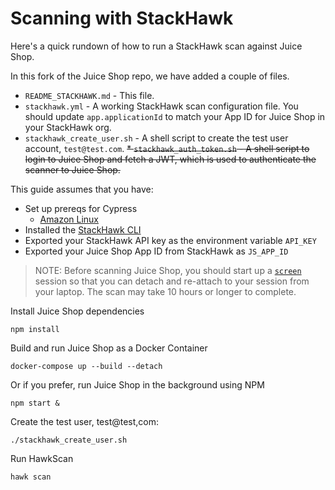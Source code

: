# Scanning with StackHawk

Here's a quick rundown of how to run a StackHawk scan against Juice Shop.

In this fork of the Juice Shop repo, we have added a couple of files.
 * `README_STACKHAWK.md` - This file.
 * `stackhawk.yml` - A working StackHawk scan configuration file. You should update `app.applicationId` to match your App ID for Juice Shop in your StackHawk org.
 * `stackhawk_create_user.sh` - A shell script to create the test user account, `test@test.com`.
 ~~* `stackhawk_auth_token.sh` - A shell script to login to Juice Shop and fetch a JWT, which is used to authenticate the scanner to Juice Shop.~~

This guide assumes that you have:
 * Set up prereqs for Cypress
   * [Amazon Linux](README_AMAZON_LINUX.md)
 * Installed the [StackHawk CLI](https://docs.stackhawk.com/stackhawk-cli/)
 * Exported your StackHawk API key as the environment variable `API_KEY`
 * Exported your Juice Shop App ID from StackHawk as `JS_APP_ID`

> NOTE: Before scanning Juice Shop, you should start up a [`screen`](https://www.baeldung.com/linux/screen-command) session so that you can detach and re-attach to your session from your laptop. The scan may take 10 hours or longer to complete.

Install Juice Shop dependencies
```shell
npm install
```

Build and run Juice Shop as a Docker Container
```shell
docker-compose up --build --detach
```

Or if you prefer, run Juice Shop in the background using NPM
```shell
npm start &
```

Create the test user, test@test,com:
```shell
./stackhawk_create_user.sh
```

Run HawkScan
```shell
hawk scan
```
